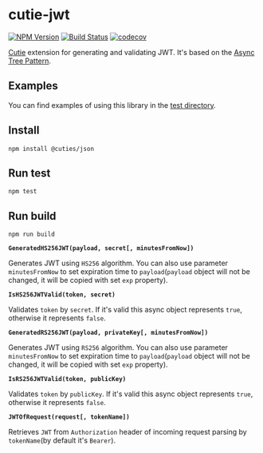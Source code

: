 # cutie-jwt

[![NPM Version](https://img.shields.io/npm/v/@cuties/jwt.svg)](https://npmjs.org/package/@cuties/jwt)
[![Build Status](https://travis-ci.org/Guseyn/cutie-jwt.svg?branch=master)](https://travis-ci.org/Guseyn/cutie-jwt)
[![codecov](https://codecov.io/gh/Guseyn/cutie-jwt/branch/master/graph/badge.svg)](https://codecov.io/gh/Guseyn/cutie-jwt)

[Cutie](https://github.com/Guseyn/cutie) extension for generating and validating JWT. It's based on the [Async Tree Pattern](https://github.com/Guseyn/async-tree-patern/blob/master/Async_Tree_Patern.pdf).

## Examples

You can find examples of using this library in the [test directory](https://github.com/Guseyn/cutie-jwt/tree/master/test).

## Install

`npm install @cuties/json`

## Run test

`npm test`

## Run build

`npm run build`

**`GeneratedHS256JWT(payload, secret[, minutesFromNow])`**

Generates JWT using `HS256` algorithm. You can also use parameter `minutesFromNow` to set expiration time to `payload`(`payload` object will not be changed, it will be copied with set `exp` property).

**`IsHS256JWTValid(token, secret)`**

Validates `token` by `secret`. If it's valid this async object represents `true`, otherwise it represents `false`.

**`GeneratedRS256JWT(payload, privateKey[, minutesFromNow])`**

Generates JWT using `RS256` algorithm. You can also use parameter `minutesFromNow` to set expiration time to `payload`(`payload` object will not be changed, it will be copied with set `exp` property).

**`IsRS256JWTValid(token, publicKey)`**

Validates `token` by `publicKey`. If it's valid this async object represents `true`, otherwise it represents `false`.

**`JWTOfRequest(request[, tokenName])`**

Retrieves `JWT` from `Authorization` header of incoming request parsing by `tokenName`(by default it's `Bearer`).
